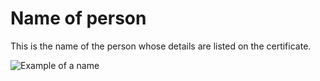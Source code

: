 # Name of person

This is the name of the person whose details are listed on the certificate.

![Example of a name](/images/cedt_name.png)